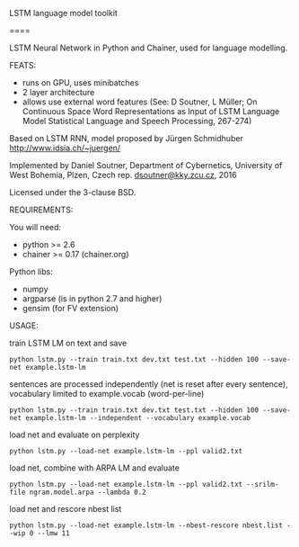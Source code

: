 LSTM language model toolkit

====

LSTM Neural Network in Python and Chainer,
used for language modelling.

FEATS:
- runs on GPU, uses minibatches
- 2 layer architecture
- allows use external word features (See: D Soutner, L Müller; On Continuous Space Word Representations as Input of LSTM Language Model
 Statistical Language and Speech Processing, 267-274)


Based on LSTM RNN, model proposed by Jürgen Schmidhuber
http://www.idsia.ch/~juergen/

Implemented by Daniel Soutner,
Department of Cybernetics, University of West Bohemia, Plzen, Czech rep.
dsoutner@kky.zcu.cz, 2016

Licensed under the 3-clause BSD.

REQUIREMENTS:

You will need:
- python >= 2.6
- chainer >= 0.17 (chainer.org)

Python libs:
- numpy
- argparse (is in python 2.7 and higher)
- gensim (for FV extension)


USAGE:

train LSTM LM on text and save
```
python lstm.py --train train.txt dev.txt test.txt --hidden 100 --save-net example.lstm-lm
```

sentences are processed independently (net is reset after every sentence), vocabulary limited to example.vocab (word-per-line)
```
python lstm.py --train train.txt dev.txt test.txt --hidden 100 --save-net example.lstm-lm --independent --vocabulary example.vocab
```

load net and evaluate on perplexity
```
python lstm.py --load-net example.lstm-lm --ppl valid2.txt
```

load net, combine with ARPA LM and evaluate
```
python lstm.py --load-net example.lstm-lm --ppl valid2.txt --srilm-file ngram.model.arpa --lambda 0.2
```

load net and rescore nbest list
```
python lstm.py --load-net example.lstm-lm --nbest-rescore nbest.list --wip 0 --lmw 11
```